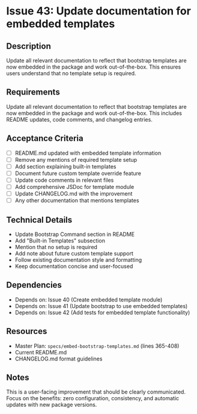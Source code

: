 # Issue 43: Update documentation for embedded templates

## Description
Update all relevant documentation to reflect that bootstrap templates are now embedded in the package and work out-of-the-box. This ensures users understand that no template setup is required.

## Requirements
Update all relevant documentation to reflect that bootstrap templates are now embedded in the package and work out-of-the-box. This includes README updates, code comments, and changelog entries.

## Acceptance Criteria
- [ ] README.md updated with embedded template information
- [ ] Remove any mentions of required template setup
- [ ] Add section explaining built-in templates
- [ ] Document future custom template override feature
- [ ] Update code comments in relevant files
- [ ] Add comprehensive JSDoc for template module
- [ ] Update CHANGELOG.md with the improvement
- [ ] Any other documentation that mentions templates

## Technical Details
- Update Bootstrap Command section in README
- Add "Built-in Templates" subsection
- Mention that no setup is required
- Add note about future custom template support
- Follow existing documentation style and formatting
- Keep documentation concise and user-focused

## Dependencies
- Depends on: Issue 40 (Create embedded template module)
- Depends on: Issue 41 (Update bootstrap to use embedded templates)
- Depends on: Issue 42 (Add tests for embedded template functionality)

## Resources
- Master Plan: `specs/embed-bootstrap-templates.md` (lines 365-408)
- Current README.md
- CHANGELOG.md format guidelines

## Notes
This is a user-facing improvement that should be clearly communicated. Focus on the benefits: zero configuration, consistency, and automatic updates with new package versions.
